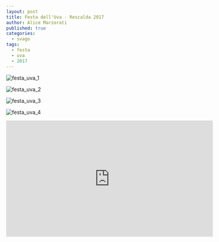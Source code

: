 ```yaml
---
layout: post
title: Festa dell'Uva - Rescalda 2017
author: Alice Marzorati
published: true
categories:
  - svago
tags:
  - festa
  - uva
  - 2017
---
```

![festa_uva_1](https://farm5.staticflickr.com/4483/37015460700_0e871f561d_b.jpg)

![festa_uva_2](https://farm5.staticflickr.com/4368/36561434144_90a677185b_b.jpg)

![festa_uva_3](https://farm5.staticflickr.com/4430/37224499126_80fbbb205c_b.jpg)

![festa_uva_4](https://farm5.staticflickr.com/4428/37224502556_eab718d17c_b.jpg)

<center><iframe width="560" height="315" src="https://www.youtube.com/embed/kaWBoV5VUKA?rel=0&amp;controls=0&amp;showinfo=0" frameborder="0" allowfullscreen></iframe></center>